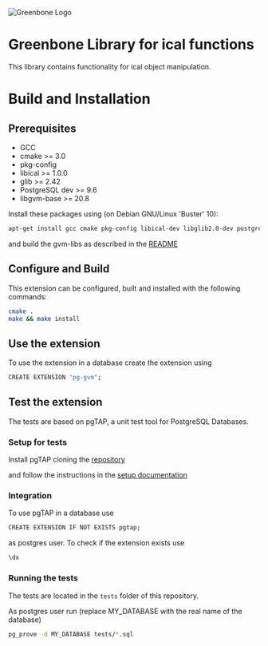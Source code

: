 ![Greenbone Logo](https://www.greenbone.net/wp-content/uploads/gb_logo_resilience_horizontal.png)

# Greenbone Library for ical functions

This library contains functionality for ical object manipulation.

# Build and Installation

## Prerequisites

* GCC
* cmake >= 3.0
* pkg-config
* libical >= 1.0.0
* glib >= 2.42
* PostgreSQL dev >= 9.6
* libgvm-base >= 20.8

Install these packages using (on Debian GNU/Linux 'Buster' 10):

```sh
apt-get install gcc cmake pkg-config libical-dev libglib2.0-dev postgresql-server-dev-11
```

and build the gvm-libs as described in the [README](https://github.com/greenbone/gvm-libs)

## Configure and Build

This extension can be configured, built and installed with the following commands:

```sh
cmake .
make && make install
```
## Use the extension

To use the extension in a database create the extension using

```sh
CREATE EXTENSION "pg-gvm";
```

## Test the extension

The tests are based on pgTAP, a unit test tool for PostgreSQL Databases.

### Setup for tests

Install pgTAP cloning the [repository](https://github.com/theory/pgtap.git)

and follow the instructions in the [setup documentation](https://pgtap.org/documentation.html#installation)

### Integration

To use pgTAP in a database use

```sh
CREATE EXTENSION IF NOT EXISTS pgtap;
```

as postgres user.
To check if the extension exists use

```sh
\dx
```

### Running the tests

The tests are located in the ```tests``` folder of this repository.

As postgres user run (replace MY_DATABASE with the real name of the database)

```sh
pg_prove -d MY_DATABASE tests/*.sql
```

